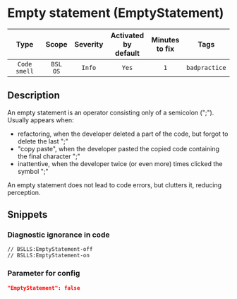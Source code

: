 # Empty statement (EmptyStatement)

|     Type     |        Scope        | Severity |    Activated<br>by default    |    Minutes<br>to fix    |     Tags      |
|:------------:|:-------------------:|:--------:|:-----------------------------:|:-----------------------:|:-------------:|
| `Code smell` |    `BSL`<br>`OS`    |  `Info`  |             `Yes`             |           `1`           | `badpractice` |

<!-- Блоки выше заполняются автоматически, не трогать -->
## Description

An empty statement is an operator consisting only of a semicolon (";"). Usually appears when:

- refactoring, when the developer deleted a part of the code, but forgot to delete the last ";"
- "copy paste", when the developer pasted the copied code containing the final character ";"
- inattentive, when the developer twice (or even more) times clicked the symbol ";"

An empty statement does not lead to code errors, but clutters it, reducing perception.

## Snippets

<!-- Блоки ниже заполняются автоматически, не трогать -->
### Diagnostic ignorance in code

```bsl
// BSLLS:EmptyStatement-off
// BSLLS:EmptyStatement-on
```

### Parameter for config

```json
"EmptyStatement": false
```
